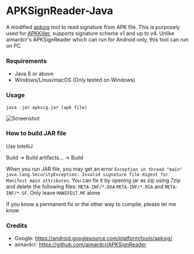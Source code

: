 # APKSignReader-Java

A modified [apksig](https://github.com/AndnixSH/apksig) tool to read signature from APK file. This is purposely used for [APKKiller](https://github.com/aimardcr/APKKiller), supports signature scheme v1 and up to v4. Unlike aimardcr's APKSignReader which can run for Android only, this tool can run on PC

### Requirements
- Java 8 or above
- Windows/Linux/macOS (Only tested on Windows)

### Usage
`java -jar apksig.jar (apk file)`

![Screenshot](https://i.imgur.com/ELs1UUh.png)

### How to build JAR file

Use IntelliJ

Build -> Build artifacts... -> Build

When you run JAR file, you may get an error `Exception in thread "main" java.lang.SecurityException: Invalid signature file digest for Manifest main attributes`. You can fix it by opening jar as zip using 7zip
and delete the following files: `META-INF/*.DSA` `META-INF/*.RSA` and `META-INF/*.SF`. Only leave `MANIFEST.MF` alone

If you know a permanent fix or the other way to compile, please let me know

### Credits
- Google: https://android.googlesource.com/platform/tools/apksig/
- aimardcr: https://github.com/aimardcr/APKSignReader